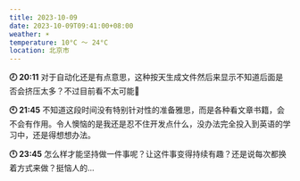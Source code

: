 ```yaml
---
title: 2023-10-09
date: 2023-10-09T09:41:00+08:00
weather: ☀️
temperature: 10°C ～ 24°C
location: 北京市
---
```


**🕗 20:11** 对于自动化还是有点意思，这种按天生成文件然后来显示不知道后面是否会挤压太多？不过目前看不太可能🤔

**🕙 21:45** 不知道这段时间没有特别针对性的准备雅思，而是各种看文章书籍，会不会有作用。令人懊恼的是我还是忍不住开发点什么，没办法完全投入到英语的学习中，还是得想想办法。

**🕛 23:45** 怎么样才能坚持做一件事呢？让这件事变得持续有趣？还是说每次都换着方式来做？挺恼人的…